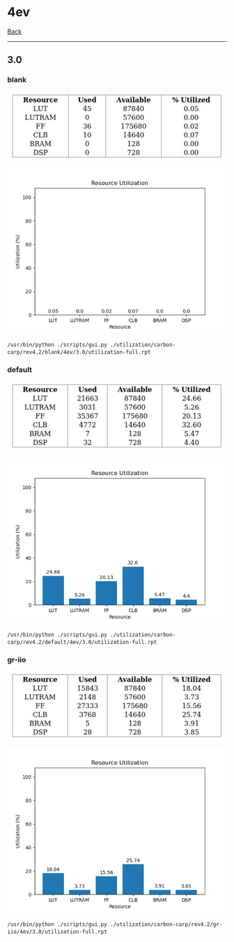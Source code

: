 # 4ev

[Back](<../rev4.2.md>)

---

## 3.0
### blank

<p align="center">
	<img src="../../../../images/carbon-carp/rev4.2/blank/4ev/3.0/table.jpg" />
</p>

<p align="center">
	<img src="../../../../images/carbon-carp/rev4.2/blank/4ev/3.0/graph.png" />
</p>

`/usr/bin/python ./scripts/gui.py ./utilization/carbon-carp/rev4.2/blank/4ev/3.0/utilization-full.rpt`

### default

<p align="center">
	<img src="../../../../images/carbon-carp/rev4.2/default/4ev/3.0/table.jpg" />
</p>

<p align="center">
	<img src="../../../../images/carbon-carp/rev4.2/default/4ev/3.0/graph.png" />
</p>

`/usr/bin/python ./scripts/gui.py ./utilization/carbon-carp/rev4.2/default/4ev/3.0/utilization-full.rpt`

### gr-iio

<p align="center">
	<img src="../../../../images/carbon-carp/rev4.2/gr-iio/4ev/3.0/table.jpg" />
</p>

<p align="center">
	<img src="../../../../images/carbon-carp/rev4.2/gr-iio/4ev/3.0/graph.png" />
</p>

`/usr/bin/python ./scripts/gui.py ./utilization/carbon-carp/rev4.2/gr-iio/4ev/3.0/utilization-full.rpt`

